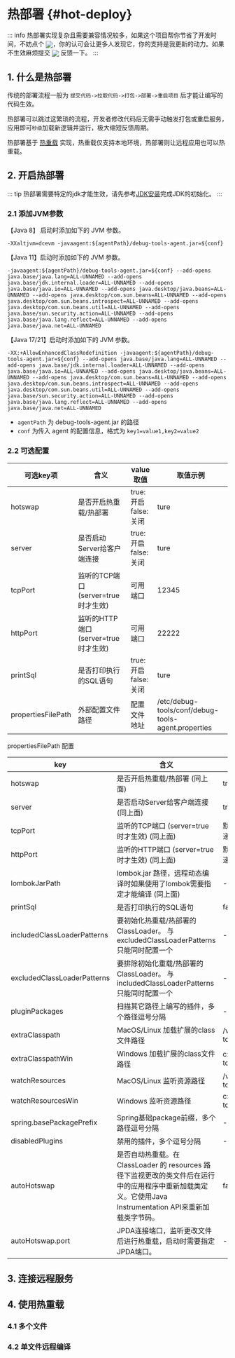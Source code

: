 # 热部署 <Badge type="warning" text="beta" /> {#hot-deploy}

::: info
热部署实现复杂且需要兼容情况较多，如果这个项目帮你节省了开发时间，不妨点个 <a target="_blank" href="https://github.com/future0923/debug-tools"><img src="https://img.shields.io/github/stars/future0923/debug-tools?style=flat&logo=GitHub" style="display: inline-block; vertical-align: middle;" /></a>，你的认可会让更多人发现它，你的支持是我更新的动力。如果不生效麻烦提交 <a target="_blank" href="https://github.com/future0923/debug-tools/issues"><img src="https://img.shields.io/github/issues-closed/future0923/debug-tools?style=flat&logo=github" style="display: inline-block; vertical-align: middle;" /></a> 反馈一下。
:::

## 1. 什么是热部署

传统的部署流程一般为 `提交代码->拉取代码->打包->部署->重启项目` 后才能让编写的代码生效。

热部署可以跳过这繁琐的流程，开发者修改代码后无需手动触发打包或重启服务，应用即可`秒级`加载新逻辑并运行，极大缩短反馈周期。

热部署基于 [热重载](hot-reload) 实现，热重载仅支持本地环境，热部署则让远程应用也可以热重载。

## 2. 开启热部署

::: tip
热部署需要特定的jdk才能生效，请先参考[JDK安装](quick-start#jdk)完成JDK的初始化。
:::

### 2.1 添加JVM参数

【Java 8】 启动时添加如下的 JVM 参数。

```shell
-XXaltjvm=dcevm -javaagent:${agentPath}/debug-tools-agent.jar=${conf}
```

【Java 11】启动时添加如下的 JVM 参数。

```shell
-javaagent:${agentPath}/debug-tools-agent.jar=${conf} --add-opens java.base/java.lang=ALL-UNNAMED --add-opens java.base/jdk.internal.loader=ALL-UNNAMED --add-opens java.base/java.io=ALL-UNNAMED --add-opens java.desktop/java.beans=ALL-UNNAMED --add-opens java.desktop/com.sun.beans=ALL-UNNAMED --add-opens java.desktop/com.sun.beans.introspect=ALL-UNNAMED --add-opens java.desktop/com.sun.beans.util=ALL-UNNAMED --add-opens java.base/sun.security.action=ALL-UNNAMED --add-opens java.base/java.lang.reflect=ALL-UNNAMED --add-opens java.base/java.net=ALL-UNNAMED
```

【Java 17/21】启动时添加如下的 JVM 参数。

```shell
-XX:+AllowEnhancedClassRedefinition -javaagent:${agentPath}/debug-tools-agent.jar=${conf} --add-opens java.base/java.lang=ALL-UNNAMED --add-opens java.base/jdk.internal.loader=ALL-UNNAMED --add-opens java.base/java.io=ALL-UNNAMED --add-opens java.desktop/java.beans=ALL-UNNAMED --add-opens java.desktop/com.sun.beans=ALL-UNNAMED --add-opens java.desktop/com.sun.beans.introspect=ALL-UNNAMED --add-opens java.desktop/com.sun.beans.util=ALL-UNNAMED --add-opens java.base/sun.security.action=ALL-UNNAMED --add-opens java.base/java.lang.reflect=ALL-UNNAMED --add-opens java.base/java.net=ALL-UNNAMED
```

- `agentPath` 为 debug-tools-agent.jar 的路径
- `conf` 为传入 agent 的配置信息，格式为 `key1=value1,key2=value2`

### 2.2 可选配置

| 可选key项             | 含义                                             | value取值                 | 取值示例                                               |
|--------------------|------------------------------------------------|-------------------------|----------------------------------------------------|
| hotswap            | 是否开启热重载/热部署                                    | true:开启 <br /> false:关闭 | ture                                               |
| server             | 是否启动Server给客户端连接                               | true:开启 <br /> false:关闭 | ture                                               |
| tcpPort            | 监听的TCP端口 (server=true时才生效)                     | 可用端口                    | 12345                                              |
| httpPort           | 监听的HTTP端口  (server=true时才生效)                   | 可用端口                    | 22222                                              |
| printSql           | 是否打印执行的SQL语句                                   | true:开启 <br /> false:关闭 | ture                                               |
| propertiesFilePath | 外部配置文件路径                                       | 配置文件地址                  | /etc/debug-tools/conf/debug-tools-agent.properties |

propertiesFilePath 配置

| key                         | 含义                                                                                                    | 默认值                              |
|-----------------------------|-------------------------------------------------------------------------------------------------------|----------------------------------|
| hotswap                     | 是否开启热重载/热部署 (同上面)                                                                                     | true                             |
| server                      | 是否启动Server给客户端连接 (同上面)                                                                                | true                             |
| tcpPort                     | 监听的TCP端口 (server=true时才生效) (同上面)                                                                      | 默认从 12345 开始递增寻找可用端口             |
| httpPort                    | 监听的HTTP端口  (server=true时才生效) (同上面)                                                                    | 默认从 22222 开始递增寻找可用端口             |
| lombokJarPath               | lombok.jar 路径，远程动态编译时如果使用了lombok需要指定才能编译 (同上面)                                                        | -                                |
| printSql                    | 是否打印执行的SQL语句                                                                                          | false                            |
| includedClassLoaderPatterns | 要初始化热重载/热部署的ClassLoader。 与 excludedClassLoaderPatterns 只能同时配置一个                                       | -                                |
| excludedClassLoaderPatterns | 要排除初始化重载/热部署的ClassLoader。 与 includedClassLoaderPatterns 只能同时配置一个                                      | -                                |
| pluginPackages              | 扫描其它路径上编写的插件，多个路径逗号分隔                                                                                 | -                                |
| extraClasspath              | MacOS/Linux 加载扩展的class文件路径                                                                            | /var/tmp/debug-tools/classes     |
| extraClasspathWin           | Windows 加载扩展的class文件路径                                                                                | c:/var/tmp/debug-tools/classes   |
| watchResources              | MacOS/Linux 监听资源路径                                                                                    | /var/tmp/debug-tools/resources   |
| watchResourcesWin           | Windows 监听资源路径                                                                                        | c:/var/tmp/debug-tools/resources |
| spring.basePackagePrefix    | Spring基础package前缀，多个路径逗号分隔                                                                            | -                                |
| disabledPlugins             | 禁用的插件，多个逗号分隔                                                                                          | -                                |
| autoHotswap                 | 是否自动热重载。在 ClassLoader 的 resources 路径下监视更改的类文件后在运行中的应用程序中重新加载类定义。它使用Java Instrumentation API来重新加载类字节码。 | false                            |
| autoHotswap.port            | JPDA连接端口，监听更改文件后进行热重载，启动时需要指定JPDA端口。                                                                  | -                                |

## 3. 连接远程服务

<!--@include: ./parts/connect-remote.md-->

## 4. 使用热重载

### 4.1 多个文件

<!--@include: ./parts/hot-deploy-muti-file.md-->

### 4.2 单文件远程编译

<!--@include: ./parts/hot-deploy-one-file.md-->
